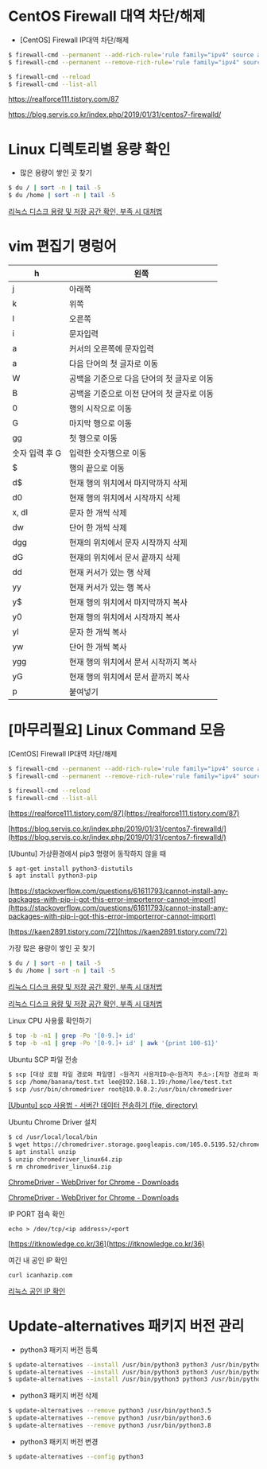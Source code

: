 # CentOS Firewall 대역 차단/해제

- [CentOS] Firewall IP대역 차단/해제

```bash
$ firewall-cmd --permanent --add-rich-rule='rule family="ipv4" source address="5.188.62.0/24" reject'
$ firewall-cmd --permanent --remove-rich-rule='rule family="ipv4" source address="5.188.62.0/24" reject'

$ firewall-cmd --reload
$ firewall-cmd --list-all
```

https://realforce111.tistory.com/87

https://blog.servis.co.kr/index.php/2019/01/31/centos7-firewalld/


# Linux 디렉토리별 용량 확인

- 많은 용량이 쌓인 곳 찾기

```bash
$ du / | sort -n | tail -5
$ du /home | sort -n | tail -5
```

[리눅스 디스크 용량 및 저장 공간 확인, 부족 시 대처법](https://blog.naver.com/PostView.naver?blogId=hongganz&logNo=222437398559&from=search&redirect=Log&widgetTypeCall=true&directAccess=false)

# vim 편집기 명렁어

| h | 왼쪽 |
| --- | --- |
| j | 아래쪽 |
| k | 위쪽 |
| l | 오른쪽 |
| i | 문자입력 |
| a | 커서의 오른쪽에 문자입력 |
| a | 다음 단어의 첫 글자로 이동 |
| W | 공백을 기준으로 다음 단어의 첫 글자로 이동 |
| B | 공백을 기준으로 이전 단어의 첫 글자로 이동 |
| 0 | 행의 시작으로 이동 |
| G | 마지막 행으로 이동 |
| gg | 첫 행으로 이동 |
| 숫자 입력 후 G | 입력한 숫자행으로 이동 |
| $ | 행의 끝으로 이동 |
| d$ | 현재 행의 위치에서 마지막까지 삭제 |
| d0 | 현재 행의 위치에서 시작까지 삭제 |
| x, dl | 문자 한 개씩 삭제 |
| dw | 단어 한 개씩 삭제 |
| dgg | 현재의 위치에서 문자 시작까지 삭제 |
| dG | 현재의 위치에서 문서 끝까지 삭제 |
| dd | 현재 커서가 있는 행 삭제 |
| yy | 현재 커서가 있는 행 복사 |
| y$ | 현재 행의 위치에서 마지막까지 복사 |
| y0 | 현재 행의 위치에서 시작까지 복사 |
| yl | 문자 한 개씩 복사 |
| yw | 단어 한 개씩 복사 |
| ygg | 현재 행의 위치에서 문서 시작까지 복사 |
| yG | 현재 행의 위치에서 문서 끝까지 복사 |
| p | 붙여넣기 |




# [마무리필요] Linux Command 모음

[CentOS] Firewall IP대역 차단/해제

```bash
$ firewall-cmd --permanent --add-rich-rule='rule family="ipv4" source address="5.188.62.0/24" reject'
$ firewall-cmd --permanent --remove-rich-rule='rule family="ipv4" source address="5.188.62.0/24" reject'

$ firewall-cmd --reload
$ firewall-cmd --list-all
```

[https://realforce111.tistory.com/87](https://realforce111.tistory.com/87)

[https://blog.servis.co.kr/index.php/2019/01/31/centos7-firewalld/](https://blog.servis.co.kr/index.php/2019/01/31/centos7-firewalld/)

[Ubuntu] 가상환경에서 pip3 명령어 동작하지 않을 때

```bash
$ apt-get install python3-distutils
$ apt install python3-pip
```

[https://stackoverflow.com/questions/61611793/cannot-install-any-packages-with-pip-i-got-this-error-importerror-cannot-import](https://stackoverflow.com/questions/61611793/cannot-install-any-packages-with-pip-i-got-this-error-importerror-cannot-import)

[https://kaen2891.tistory.com/72](https://kaen2891.tistory.com/72)

가장 많은 용량이 쌓인 곳 찾기

```bash
$ du / | sort -n | tail -5
$ du /home | sort -n | tail -5
```

[리눅스 디스크 용량 및 저장 공간 확인, 부족 시 대처법](https://blog.naver.com/PostView.naver?blogId=hongganz&logNo=222437398559&from=search&redirect=Log&widgetTypeCall=true&directAccess=false)

[리눅스 디스크 용량 및 저장 공간 확인, 부족 시 대처법](https://blog.naver.com/PostView.naver?blogId=hongganz&logNo=222437398559&from=search&redirect=Log&widgetTypeCall=true&directAccess=false)

Linux CPU 사용률 확인하기

```bash
$ top -b -n1 | grep -Po '[0-9.]+ id'
$ top -b -n1 | grep -Po '[0-9.]+ id' | awk '{print 100-$1}'
```

Ubuntu SCP 파일 전송

```bash
$ scp [대상 로컬 파일 경로와 파일명] <원격지 사용자ID>@<원격지 주소>:[저장 경로와 파일명]
$ scp /home/banana/test.txt lee@192.168.1.19:/home/lee/test.txt
$ scp /usr/bin/chromedriver root@10.0.0.2:/usr/bin/chromedriver
```

[[Ubuntu] scp 사용법 - 서버간 데이터 전송하기 (file, directory)](https://ourcstory.tistory.com/162)

Ubuntu Chrome Driver 설치

```bash
$ cd /usr/local/local/bin
$ wget https://chromedriver.storage.googleapis.com/105.0.5195.52/chromedriver_linux64.zip
$ apt install unzip
$ unzip chromedriver_linux64.zip
$ rm chromedriver_linux64.zip
```

[ChromeDriver - WebDriver for Chrome - Downloads](https://chromedriver.chromium.org/downloads)

[ChromeDriver - WebDriver for Chrome - Downloads](https://chromedriver.chromium.org/downloads)

IP PORT 접속 확인

```
echo > /dev/tcp/<ip address>/<port
```

[https://itknowledge.co.kr/36](https://itknowledge.co.kr/36)

여긴 내 공인 IP 확인

`curl icanhazip.com`

[리눅스 공인 IP 확인](https://zetawiki.com/wiki/%EB%A6%AC%EB%88%85%EC%8A%A4_%EA%B3%B5%EC%9D%B8_IP_%ED%99%95%EC%9D%B8)


# Update-alternatives 패키지 버전 관리

- python3 패키지 버전 등록

```bash
$ update-alternatives --install /usr/bin/python3 python3 /usr/bin/python3.5 1
$ update-alternatives --install /usr/bin/python3 python3 /usr/bin/python3.6 2
$ update-alternatives --install /usr/bin/python3 python3 /usr/bin/python3.8 3
```

- python3 패키지 버전 삭제

```bash
$ update-alternatives --remove python3 /usr/bin/python3.5
$ update-alternatives --remove python3 /usr/bin/python3.6
$ update-alternatives --remove python3 /usr/bin/python3.8
```

- python3 패키지 버전 변경

```bash
$ update-alternatives --config python3
```